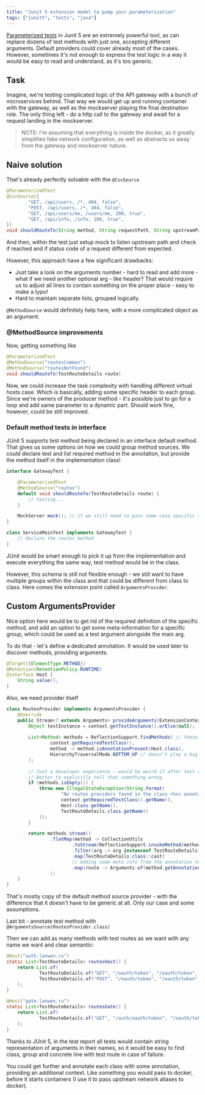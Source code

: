 ```yaml
---
title: "Junit 5 extension model to pump your parameterization"
tags: ["junit5", "tests", "java"]
---
```


[Parameterized tests](https://junit.org/junit5/docs/current/user-guide/#writing-tests-parameterized-tests) in Junit 5 
are an extremely powerful tool, as can replace dozens of test 
methods with just one, accepting different arguments. Default providers could cover already 
most of the cases. However, sometimes it's not enough to express the test logic in a way it would be
easy to read and understand, as it's too generic.

## Task

Imagine, we're testing complicated logic of the API gateway with a bunch of microservices behind.
That way we would get up and running container with the gateway, as well as the mockserver playing 
the final destination role. The only thing left - do a http call to the gateway and await for a 
request landing in the mockserver.

> NOTE: I'm assuming that everything is inside the docker, as it greatly simplifies fake network configuration,
as well as abstracts us away from the gateway and mockserver nature.

## Naive solution

That's already perfectly solvable with the `@CsvSource`

```java
@ParameterizedTest
@CsvSource({
        "GET, /api/users, /*, 404, false",
        "POST, /api/users, /*, 404, false",
        "GET, /api/users/me, /users/me, 200, true",
        "GET, /api/info, /info, 200, true",
})
void shouldRouteTo(String method, String requestPath, String upstreamPath, int expectedStatus, boolean reached) {
```

And then, within the test just setup mock to listen upstream path and 
check if reached and if status code of a request different from expected.

However, this approach have a few significant drawbacks:

- Just take a look on the arguments number - hard to read and add more - what if we need another optional arg - like header?
    That would require us to adjust all lines to contain something on the proper place - easy to make a typo!
- Hard to maintain separate lists, grouped logically.

`@MethodSource` would definitely help here, with a more complicated object as an argument.

### @MethodSource improvements

Now, getting something like

```java
@ParameterizedTest
@MethodSource("routesCommon")
@MethodSource("routesNotFound")
void shouldRouteTo(TestRouteDetails route) 
```

Now, we could increase the task complexity with handling different virtual hosts case. Which is basically, adding some
specific header to each group. Since we're owners of the producer method - it's possible just to go for a loop and add same
parameter to a dynamic part. Should work fine, however, could be still improved.

### Default method tests in interface

JUnit 5 supports test method being declared in an interface default method. That gives us some options
on how we could group method sources. We could declare test and list required method in the annotation,
but provide the method itself in the implementation class!

```java
interface GatewayTest {

    @ParameterizedTest
    @MethodSource("routes")
    default void shouldRouteTo(TestRouteDetails route) {
        // testing...
    }   

    MockServer mock(); // if we still need to pass some case specific things from implementations back to interface test
}

class ServiceMainTest implements GatewayTest {
    // declare the routes method
}
```

JUnit would be smart enough to pick it up from the implementation and execute everything the same way, 
test method would be in the class. 

However, this schema is still not flexible enough - we still want to have multiple groups within the class
and that could be different from class to class. Here comes the extension point called `ArgumentsProvider`.

## Custom ArgumentsProvider

Nice option here would be to get rid of the required definition of the specific method, and add an option
to get some meta-information for a specific group, which could be used as a test argument alongside the main arg.

To do that - let's define a dedicated annotation. It would be used later to discover methods, providing arguments.

```java
@Target({ElementType.METHOD})
@Retention(RetentionPolicy.RUNTIME)
@interface Host {
    String value();
}
```

Also, we need provider itself
```java
class RoutesProvider implements ArgumentsProvider {
    @Override
    public Stream<? extends Arguments> provideArguments(ExtensionContext context) throws Exception {
        Object testInstance = context.getTestInstance().orElse(null);
    
        List<Method> methods = ReflectionSupport.findMethods( // these *Support classes are really great
                context.getRequiredTestClass(),
                method -> method.isAnnotationPresent(Host.class),
                HierarchyTraversalMode.BOTTOM_UP // doesn't play a big role until you have several levels
        );
        
        // Just a developer experience - would be weird if after test class execution nothing happens. 
        // Better to explicitly tell that something wrong
        if (methods.isEmpty()) { 
            throw new IllegalStateException(String.format(
                    "No routes providers found in the class <%s> annotated with <@%s> and returning list of <%s>",
                    context.getRequiredTestClass().getName(),
                    Host.class.getName(),
                    TestRouteDetails.class.getName() 
            ));
        }

        return methods.stream()
                .flatMap(method -> CollectionUtils
                        .toStream(ReflectionSupport.invokeMethod(method, testInstance))
                        .filter(arg -> arg instanceof TestRouteDetails)
                        .map(TestRouteDetails.class::cast)
                        // Adding some meta info from the annotation to the list of arguments
                        .map(route -> Arguments.of(method.getAnnotation(Host.class).value(), route))
                );
    }
}
```

That's mostly copy of the default method source provider - with the difference that it doesn't have to be generic at all.
Only our case and some assumptions.

Last bit - annotate test method with `@ArgumentsSource(RoutesProvider.class)`

Then we can add as many methods with test routes as we want with any name we want and clear semantic:

```java
@Host("auth.lanwen.ru")
static List<TestRouteDetails> routesHost() {
    return List.of(
            TestRouteDetails.of("GET", "/oauth/token", "/oauth/token", 200, true),
            TestRouteDetails.of("POST", "/oauth/token", "/oauth/token", 200, true)
    );
}

@Host("gate.lanwen.ru")
static List<TestRouteDetails> routesGate() {
    return List.of(
            TestRouteDetails.of("GET", "/auth/oauth/token", "/oauth/token", 200, true)
    );
}
```

Thanks to JUnit 5, in the test report all tests would contain string representation of arguments in their names, so 
it would be easy to find class, group and concrete line with test route in case of failure.

You could get further and annotate each class with some annotation, providing an additional context. Like something you 
would pass to docker, before it starts containers (I use it to pass upstream network aliases to docker).